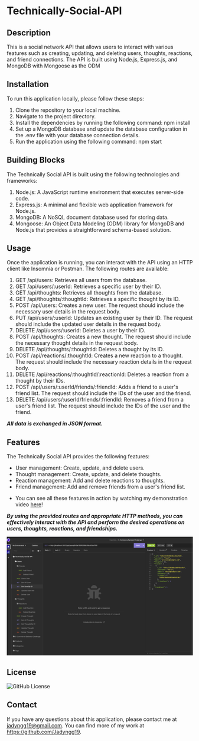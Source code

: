 # Technically-Social-API

## Description

This is a social network API that allows users to interact with various features such as creating, updating, and deleting users, thoughts, reactions, and friend connections. The API is built using Node.js, Express.js, and MongoDB with Mongoose as the ODM

## Installation

To run this application locally, please follow these steps:

1. Clone the repository to your local machine.
2. Navigate to the project directory.
3. Install the dependencies by running the following command: npm install
4. Set up a MongoDB database and update the database configuration in the .env file with your database connection details.
5. Run the application using the following command: npm start

## Building Blocks

The Technically Social API is built using the following technologies and frameworks:

1. Node.js: A JavaScript runtime environment that executes server-side code.
2. Express.js: A minimal and flexible web application framework for Node.js.
3. MongoDB: A NoSQL document database used for storing data.
4. Mongoose: An Object Data Modeling (ODM) library for MongoDB and Node.js that provides a straightforward schema-based solution.


## Usage

Once the application is running, you can interact with the API using an HTTP client like Insomnia or Postman. The following routes are available:

1. GET /api/users: Retrieves all users from the database.
2. GET /api/users/:userId: Retrieves a specific user by their ID.
3. GET /api/thoughts: Retrieves all thoughts from the database.
4. GET /api/thoughts/:thoughtId: Retrieves a specific thought by its ID.
5. POST /api/users: Creates a new user. The request should include the necessary user details in the request body.
6. PUT /api/users/:userId: Updates an existing user by their ID. The request should include the updated user details in the request body.
7. DELETE /api/users/:userId: Deletes a user by their ID.
8. POST /api/thoughts: Creates a new thought. The request should include the necessary thought details in the request body.
9. DELETE /api/thoughts/:thoughtId: Deletes a thought by its ID.
10. POST /api/reactions/:thoughtId: Creates a new reaction to a thought. The request should include the necessary reaction details in the request body.
11. DELETE /api/reactions/:thoughtId/:reactionId: Deletes a reaction from a thought by their IDs.
12. POST /api/users/:userId/friends/:friendId: Adds a friend to a user's friend list. The request should include the IDs of the user and the friend.
13. DELETE /api/users/:userId/friends/:friendId: Removes a friend from a user's friend list. The request should include the IDs of the user and the friend.

***All data is exchanged in JSON format.***

## Features

The Technically Social API provides the following features:

* User management: Create, update, and delete users.
* Thought management: Create, update, and delete thoughts.
* Reaction management: Add and delete reactions to thoughts.
* Friend management: Add and remove friends from a user's friend list.

- You can see all these features in action by watching my demonstration video [here](https://photos.app.goo.gl/FZTRvjBZqa1KHBg37)!

***By using the provided routes and appropriate HTTP methods, you can effectively interact with the API and perform the desired operations on users, thoughts, reactions, and friendships.***

![Insomnia Overview](./Images/Insomnia.png)

## License

![GitHub License](https://img.shields.io/badge/license-MIT-blue.svg)

## Contact

If you have any questions about this application, please contact me at jadyngg19@gmail.com. You can find more of my work at https://github.com/Jadyngg19.
